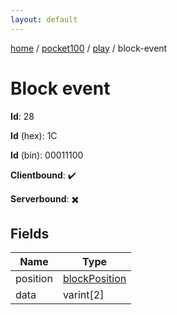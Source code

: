 ```yaml
---
layout: default
---
```


[home](/)  /  [pocket100](/protocol/pocket100)  /  [play](/protocol/pocket100/play)  /  block-event

# Block event

**Id**: 28

**Id** (hex): 1C

**Id** (bin): 00011100

**Clientbound**: ✔️

**Serverbound**: ✖️

## Fields

Name | Type
---|---
position | [blockPosition](/protocol/pocket100/types/block-position)
data | varint[2]

